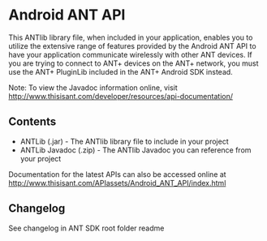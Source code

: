# Android ANT API
This ANTlib library file, when included in your application, enables you to utilize the extensive range of features provided by the Android ANT API to have your application communicate wirelessly with other ANT devices. If you are trying to connect to ANT+ devices on the ANT+ network, you must use the ANT+ PluginLib included in the ANT+ Android SDK instead.

Note: To view the Javadoc information online, visit http://www.thisisant.com/developer/resources/api-documentation/

## Contents
* ANTLib (.jar) - The ANTlib library file to include in your project
* ANTLib Javadoc (.zip) - The ANTlib Javadoc you can reference from your project

Documentation for the latest APIs can also be accessed online at http://www.thisisant.com/APIassets/Android_ANT_API/index.html


## Changelog
See changelog in ANT SDK root folder readme